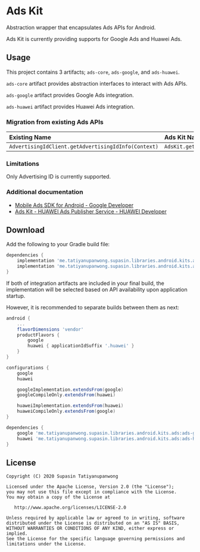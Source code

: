 # Ads Kit

Abstraction wrapper that encapsulates Ads APIs for Android.

Ads Kit is currently providing supports for Google Ads and Huawei Ads.

## Usage

This project contains 3 artifacts; `ads-core`, `ads-google`, and `ads-huawei`.

`ads-core` artifact provides abstraction interfaces to interact with Ads APIs.

`ads-google` artifact provides Google Ads integration.

`ads-huawei` artifact provides Huawei Ads integration.

### Migration from existing Ads APIs

| Existing Name                                         | Ads Kit Name                                                      |
|:----------------------------------------------------- |:----------------------------------------------------------------- |
| ``AdvertisingIdClient.getAdvertisingIdInfo(Context)`` | ``AdsKit.getAdvertisingIdClient(Context).getAdvertisingIdInfo()`` |

### Limitations

Only Advertising ID is currently supported.

### Additional documentation

* [Mobile Ads SDK for Android - Google Developer](https://developers.google.com/ad-manager/mobile-ads-sdk/android)
* [Ads Kit - HUAWEI Ads Publisher Service - HUAWEI Developer](https://developer.huawei.com/consumer/en/hms/huawei-adskit)

## Download

Add the following to your Gradle build file:

```groovy
dependencies {
    implementation 'me.tatiyanupanwong.supasin.libraries.android.kits.ads:ads-google:1.0.0'
    implementation 'me.tatiyanupanwong.supasin.libraries.android.kits.ads:ads-huawei:1.0.0'
}
```

If both of integration artifacts are included in your final build, the implementation will be selected based on API availability upon application startup.

However, it is recommended to separate builds between them as next:

```groovy
android {
    ...
    flavorDimensions 'vendor'
    productFlavors {
        google
        huawei { applicationIdSuffix '.huawei' }
    }
}

configurations {
    google
    huawei

    googleImplementation.extendsFrom(google)
    googleCompileOnly.extendsFrom(huawei)

    huaweiImplementation.extendsFrom(huawei)
    huaweiCompileOnly.extendsFrom(google)
}

dependencies {
    google 'me.tatiyanupanwong.supasin.libraries.android.kits.ads:ads-google:1.0.0'
    huawei 'me.tatiyanupanwong.supasin.libraries.android.kits.ads:ads-huawei:1.0.0'
}
```

## License

```
Copyright (C) 2020 Supasin Tatiyanupanwong

Licensed under the Apache License, Version 2.0 (the "License");
you may not use this file except in compliance with the License.
You may obtain a copy of the License at

   http://www.apache.org/licenses/LICENSE-2.0

Unless required by applicable law or agreed to in writing, software
distributed under the License is distributed on an "AS IS" BASIS,
WITHOUT WARRANTIES OR CONDITIONS OF ANY KIND, either express or implied.
See the License for the specific language governing permissions and
limitations under the License.
```
